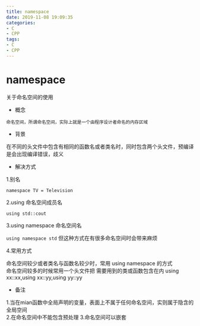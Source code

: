```yaml
---
title: namespace
date: 2019-11-08 19:09:35
categories:
- C
- CPP
tags:
- C
- CPP
---
```


# namespace

关于命名空间的使用

- 概念

`命名空间，所谓命名空间，实际上就是一个由程序设计者命名的内存区域`

- 背景

在不同的头文件中包含有相同的函数名或者类名时，同时包含两个头文件，预编译是会出现编译错误，歧义

- 解决方式

1.别名

`namespace TV = Television`

2.using 命名空间成员名

`using std::cout`

3.using namespace 命名空间名

`using namespace std`  但这种方式在有很多命名空间时会带来麻烦

4.常用方式

命名空间较少或者类名与函数名较少时，常用 using namespace 的方式  
命名空间较多的时候常用一个头文件把 需要用到的类或函数包含在内  using xx::xx,using xx::yy,using yy::yy

- 备注

1.当在mian函数中全局声明的变量，表面上不属于任何命名空间，实则属于隐含的 全局空间  
2.在命名空间中不能包含预处理
3.命名空间可以嵌套